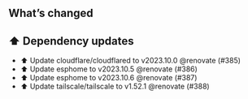 ## What’s changed
## ⬆️ Dependency updates

- ⬆️ Update cloudflare/cloudflared to v2023.10.0 @renovate (#385)
- ⬆️ Update esphome to v2023.10.5 @renovate (#386)
- ⬆️ Update esphome to v2023.10.6 @renovate (#387)
- ⬆️ Update tailscale/tailscale to v1.52.1 @renovate (#388)
